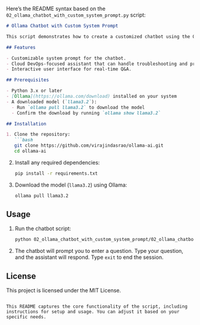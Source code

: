 Here’s the README syntax based on the `02_ollama_chatbot_with_custom_system_prompt.py` script:

```markdown
# Ollama Chatbot with Custom System Prompt

This script demonstrates how to create a customized chatbot using the Ollama framework with a specific system prompt. The chatbot is tailored for answering questions about cloud DevOps, providing advice, and troubleshooting problems related to this domain.

## Features

- Customizable system prompt for the chatbot.
- Cloud DevOps-focused assistant that can handle troubleshooting and provide advice.
- Interactive user interface for real-time Q&A.

## Prerequisites

- Python 3.x or later
- [Ollama](https://ollama.com/download) installed on your system
- A downloaded model (`llama3.2`):
  - Run `ollama pull llama3.2` to download the model
  - Confirm the download by running `ollama show llama3.2`

## Installation

1. Clone the repository:
   ```bash
   git clone https://github.com/virajindasrao/ollama-ai.git
   cd ollama-ai
   ```

2. Install any required dependencies:
   ```bash
   pip install -r requirements.txt
   ```

3. Download the model (`llama3.2`) using Ollama:
   ```bash
   ollama pull llama3.2
   ```

## Usage

1. Run the chatbot script:
   ```bash
   python 02_ollama_chatbot_with_custom_system_prompt/02_ollama_chatbot_with_custom_system_prompt.py
   ```

2. The chatbot will prompt you to enter a question. Type your question, and the assistant will respond. Type `exit` to end the session.

## License

This project is licensed under the MIT License.
```

This README captures the core functionality of the script, including instructions for setup and usage. You can adjust it based on your specific needs.